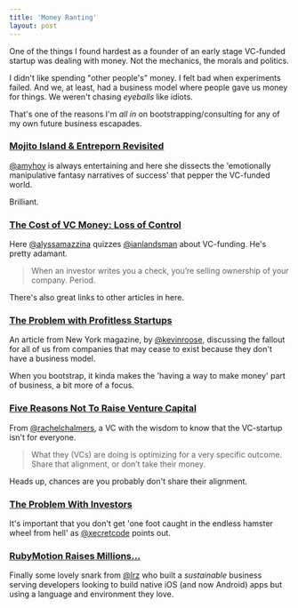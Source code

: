 ```yaml
---
title: 'Money Ranting'
layout: post
---
```


One of the things I found hardest as a founder of an early stage VC-funded startup was dealing with money. Not the mechanics, the morals and politics.

I didn't like spending "other people's" money. I felt bad when experiments failed. And we, at least, had a business model where people gave us money for things. We weren't chasing _eyeballs_ like idiots.

That's one of the reasons I'm _all in_ on bootstrapping/consulting for any of my own future business escapades.


### [Mojito Island & Entreporn Revisited](http://unicornfree.com/2014/mojito-island-entreporn-revisited)

[@amyhoy](http://twitter.com/amyhoy) is always entertaining and here she dissects the 'emotionally manipulative fantasy narratives of success' that pepper the VC-funded world.

Brilliant.


### [The Cost of VC Money: Loss of Control](http://blog.besnappy.com/2014/05/cost-vc-money-loss-control/)

Here [@alyssamazzina](https://twitter.com/alyssamazzina) quizzes [@ianlandsman](https://twitter.com/ianlandsman) about VC-funding. He's pretty adamant.

> When an investor writes you a check, you’re selling ownership of your company. Period.

There's also great links to other articles in here.


### [The Problem with Profitless Startups](http://nymag.com/daily/intelligencer/2014/04/problem-with-profitless-start-ups.html)

An article from New York magazine, by [@kevinroose](http://twitter.com/kevinroose), discussing the fallout for all of us from companies that may cease to exist because they don't have a business model.

When you bootstrap, it kinda makes the 'having a way to make money' part of business, a bit more of a focus.


### [Five Reasons Not To Raise Venture Capital](http://modelviewculture.com/pieces/five-reasons-not-to-raise-venture-capital)

From [@rachelchalmers](https://twitter.com/rachelchalmers), a VC with the wisdom to know that the VC-startup isn't for everyone.

> What they (VCs) are doing is optimizing for a very specific outcome. Share that alignment, or don’t take their money.

Heads up, chances are you probably don't share their alignment.


### [The Problem With Investors](http://entrepreneurbydesign.wordpress.com/2014/05/11/the-problem-with-investors/)

It's important that you don't get 'one foot caught in the endless hamster wheel from hell' as [@xecretcode](http://twitter.com/xecretcode) points out.


### [RubyMotion Raises Millions...](http://blog.rubymotion.com/post/81380803900/rubymotion-raises-millions-becomes-free-introduces)

Finally some lovely snark from [@lrz](http://twitter.com/lrz) who built a _sustainable_ business serving developers looking to build native iOS (and now Android) apps but using a language and environment they love.

